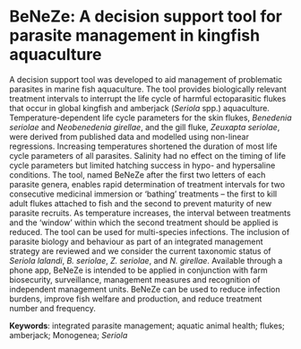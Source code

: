 # BeNeZe: A decision support tool for parasite management in kingfish aquaculture

A decision support tool was developed to aid management of problematic parasites in marine fish aquaculture. The tool provides biologically relevant treatment intervals to interrupt the life cycle of harmful ectoparasitic flukes that occur in global kingfish and amberjack (<i>Seriola</i> spp.) aquaculture. Temperature-dependent life cycle parameters for the skin flukes, <i>Benedenia seriolae</i> and <i>Neobenedenia girellae</i>, and the gill fluke, <i>Zeuxapta seriolae</i>, were derived from published data and modelled using non-linear regressions. Increasing temperatures shortened the duration of most life cycle parameters of all parasites. Salinity had no effect on the timing of life cycle parameters but limited hatching success in hypo- and hypersaline conditions. The tool, named BeNeZe after the first two letters of each parasite genera, enables rapid determination of treatment intervals for two consecutive medicinal immersion or ‘bathing’ treatments – the first to kill adult flukes attached to fish and the second to prevent maturity of new parasite recruits. As temperature increases, the interval between treatments and the ‘window’ within which the second treatment should be applied is reduced. The tool can be used for multi-species infections. The inclusion of parasite biology and behaviour as part of an integrated management strategy are reviewed and we consider the current taxonomic status of <i>Seriola lalandi</i>, <i>B. seriolae</i>, <i>Z. seriolae</i>, and <i>N. girellae</i>. Available through a phone app, BeNeZe is intended to be applied in conjunction with farm biosecurity, surveillance, management measures and recognition of independent management units. BeNeZe can be used to reduce infection burdens, improve fish welfare and production, and reduce treatment number and frequency.

<b>Keywords</b>: integrated parasite management; aquatic animal health; flukes; amberjack; Monogenea; <i>Seriola</i>
